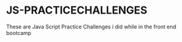 # JS-PRACTICECHALLENGES
These are Java Script Practice Challenges i did while in the front end bootcamp
